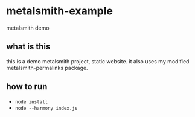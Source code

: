 # metalsmith-example
metalsmith demo

## what is this
this is a demo metalsmith project, static website. it also uses my modified metalsmith-permalinks package.

## how to run
- `node install`
- `node --harmony index.js`
